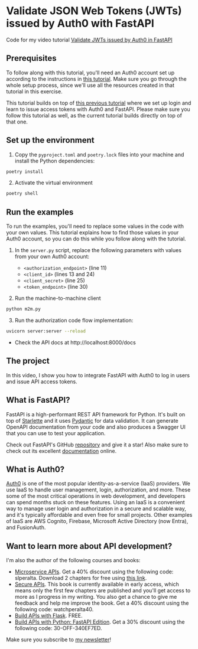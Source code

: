 # Validate JSON Web Tokens (JWTs) issued by Auth0 with FastAPI
Code for my video tutorial [Validate JWTs issued by Auth0 in FastAPI](https://youtu.be/AtmyC945_no)

## Prerequisites

To follow along with this tutorial, you'll need an Auth0 account set up according to the instructions
in [this tutorial](https://youtu.be/PbUcQUQ7K2o). Make sure you go through the whole setup process, since
we'll use all the resources created in that tutorial in this exercise.

This tutorial builds on top of [this previous tutorial](https://youtu.be/ato2S5b27o8) where we set up login and 
learn to issue access tokens with Auth0 and FastAPI. Please make sure you follow this tutorial as well, as the 
current tutorial builds directly on top of that one.

## Set up the environment

1. Copy the `pyproject.toml` and `poetry.lock` files into your machine and install the Python dependencies:

```bash
poetry install
```

2. Activate the virtual environment

```bash
poetry shell
```

## Run the examples

To run the examples, you'll need to replace some values in the code with your own values. This tutorial explains
how to find those values in your Auth0 account, so you can do this while you follow along with the tutorial.

1. In the `server.py` script, replace the following parameters with values from your own Auth0 account:
   - `<authorization_endpoint>` (line 11)
   - `<client_id>` (lines 13 and 24)
   - `<client_secret>` (line 25)
   - `<token_endpoint>` (line 30)

2. Run the machine-to-machine client
```bash
python m2m.py
```

3. Run the authorization code flow implementation:
```bash
uvicorn server:server --reload 
```

- Check the API docs at http://localhost:8000/docs


## The project
In this video, I show you how to integrate FastAPI with Auth0 to log in users and issue API access tokens.

## What is FastAPI?
FastAPI is a high-performant REST API framework for Python. 
It's built on top of [Starlette](https://www.starlette.io/) and it uses 
[Pydantic](https://pydantic-docs.helpmanual.io/) for data validation. 
It can generate OpenAPI documentation from your code and also produces a Swagger UI 
that you can use to test your application.

Check out FastAPI's GitHub [repository](https://github.com/tiangolo/fastapi) 
and give it a star! Also make sure to check out its excellent 
[documentation](https://fastapi.tiangolo.com/) online.

## What is Auth0?

[Auth0](https://auth0.com/) is one of the most popular identity-as-a-service (IaaS) providers. We use IaaS to handle user management, login,
authorization, and more. These some of the most critical operations in web development, and developers can spend months
stuck on these features. Using an IaaS is a convenient way to manage user login and authorization in a secure and 
scalable way, and it's typically affordable and even free for small projects. Other examples of IaaS are AWS Cognito, 
Firebase, Microsoft Active Directory (now Entra), and FusionAuth.

## Want to learn more about API development?

I'm also the author of the following courses and books:

- [Microservice APIs](http://mng.bz/jy4x). Get a 40% discount using the following code: slperalta. Download 2 chapters for free using [this link](https://microapis.io/resources/microservice-apis-in-python).
- [Secure APIs](https://mng.bz/4JVg). This book is currently available in early access, which means only the first few chapters are published and you'll get access to more as I progress in my writing. You also get a chance to give me feedback and help me improve the book. Get a 40% discount using the following code: watchperalta40.
- [Build APIs with Flask](https://www.udemy.com/course/build-apis-with-flask-intro/). FREE.
- [Build APIs with Python: FastAPI Edition](https://learn.microapis.io/p/build-apis-with-fastapi). Get a 30% discount using the following code: 30-OFF-340EF7ED.

Make sure you subscribe to [my newsletter](https://microapis.substack.com/)!
